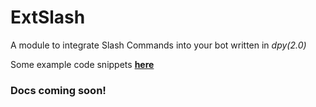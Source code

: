 # ExtSlash 
A module to integrate Slash Commands into your bot written in *dpy(2.0)*

Some example code snippets **[here](https://github.com/jnsougata/ExtSlash/tree/main/example)**

### Docs coming soon!

